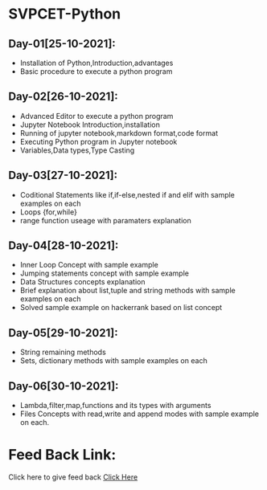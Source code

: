 # SVPCET-Python

## Day-01[25-10-2021]:
  - Installation of Python,Introduction,advantages
  - Basic procedure to execute a python program
## Day-02[26-10-2021]:
  - Advanced Editor to execute a python program
  - Jupyter Notebook Introduction,installation
  - Running of jupyter notebook,markdown format,code format
  - Executing Python program in Jupyter notebook
  - Variables,Data types,Type Casting
## Day-03[27-10-2021]:
  - Coditional Statements like if,if-else,nested if and elif with sample examples on each
  - Loops {for,while}
  - range function useage with paramaters explanation
## Day-04[28-10-2021]:
  - Inner Loop Concept with sample example
  - Jumping statements concept with sample example
  - Data Structures concepts explanation
  - Brief explanation about list,tuple and string methods with sample examples on each
  - Solved sample example on hackerrank based on list concept
## Day-05[29-10-2021]:
  - String remaining methods
  - Sets, dictionary methods with sample examples on each
## Day-06[30-10-2021]:
  - Lambda,filter,map,functions and its types with arguments
  - Files Concepts with read,write and append modes with sample example on each.

Feed Back Link:
===============
Click here to give feed back [Click Here](https://docs.google.com/forms/d/e/1FAIpQLSdZpX0WD5FNl-HfOQVTiX02Yld1fDNQ9d_1AYqM2CWwtijATA/viewform)
